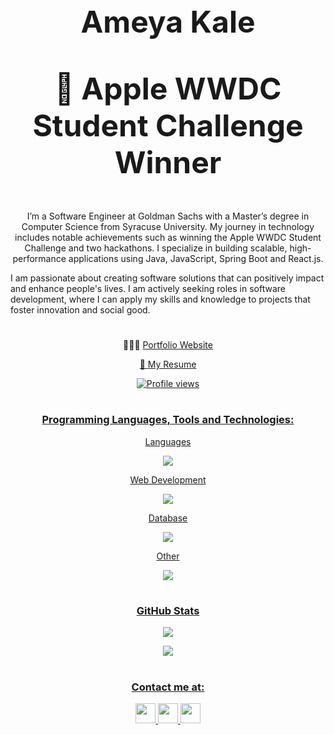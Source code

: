 # <p align="center" style="font-size:48px;"> Ameya Kale </p>

## <p align="center" style="font-size:48px;">  Apple WWDC Student Challenge Winner </p>

<p align="center"> I’m a Software Engineer at Goldman Sachs with a Master’s degree in Computer Science from Syracuse University. My journey in technology includes notable achievements such as winning the Apple WWDC Student Challenge and two hackathons. I specialize in building scalable, high-performance applications using Java, JavaScript, Spring Boot and React.js.

I am passionate about creating software solutions that can positively impact and enhance people's lives. I am actively seeking roles in software development, where I can apply my skills and knowledge to projects that foster innovation and social good. </p>

#

<p align="center"> 👨🏻‍💻 <a href="https://ameyak17.github.io/Portfolio/"> Portfolio Website </p>

<p align="center"> 📄 <a href="https://drive.google.com/file/d/1LlY3pUdyvmjFpZ7zS782T60pteoul9y-/view?usp=sharing"> My Resume </p>

<p align="center">
  <img src="https://komarev.com/ghpvc/?username=AmeyaK17&color=blue&style=for-the-badge" alt="Profile views" />
</p>

#

### <p align="center"> Programming Languages, Tools and Technologies: </p>
<p align="center"> Languages </br> </p>
   <p align="center">
      <img src="https://skillicons.dev/icons?i=java,cpp,c,js,py,swift" href="https://skillicons.dev"/> 
   </p>

<p align="center"> Web Development </br> </p>
    <p align="center">
      <img src="https://skillicons.dev/icons?i=spring,react,nodejs,postman,bootstrap,html,css" href="https://skillicons.dev"/> 
    </p>

<p align="center"> Database </br> </p>
    <p align="center">
      <img src="https://skillicons.dev/icons?i=mysql,mongodb," href="https://skillicons.dev"/> 
    </p>

<p align="center"> Other </br> </p>
    <p align="center">
      <img src="https://skillicons.dev/icons?i=aws,git,docker,linux,bash,vscode" href="https://skillicons.dev"/> 
    </p>


#

<!--
### <p align="center"> LeetCode Stats </p>
  <p align="center">
    <img src="https://leetcard.jacoblin.cool/AmeyaK17?ext=heatmap&theme=dark" href="https://leetcode.com/u/AmeyaK17"/> 
  </p>

#
-->

### <p align="center"> GitHub Stats </p>

  <p align="center">
    <img src="https://streak-stats.demolab.com/?user=AmeyaK17&theme=dark"/> 
  </p>

  <p align="center">
    <img src="https://github-readme-stats.vercel.app/api/top-langs/?username=AmeyaK17&hide_progress=true&hide=html,css,scss,less"/> 
  </p>

#

### <p align="center"> Contact me at: </p>
<p align="center"> 
<a href="https://www.linkedin.com/in/ameyakale/" > <img height="32" width="32" src="https://www.vectorlogo.zone/logos/linkedin/linkedin-icon.svg">  <a href="mailto:ameya.k.kale@gmail.com" > <img height="32" width="32" src="https://www.vectorlogo.zone/logos/gmail/gmail-tile.svg">  <a href="https://api.whatsapp.com/send?phone=3159527613"> <img height="32" width="32" src="https://www.vectorlogo.zone/logos/whatsapp/whatsapp-tile.svg"> 
</p>
